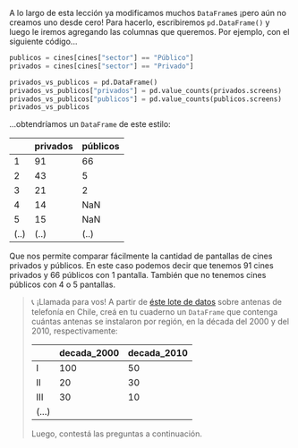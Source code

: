 A lo largo de esta lección ya modificamos muchos `DataFrame`s ¡pero aún no creamos uno desde cero! Para hacerlo, escribiremos `pd.DataFrame()` y luego le iremos agregando las columnas que queremos. Por ejemplo, con el siguiente código...

```python
publicos = cines[cines["sector"] == "Público"]
privados = cines[cines["sector"] == "Privado"]

privados_vs_publicos = pd.DataFrame()
privados_vs_publicos["privados"] = pd.value_counts(privados.screens)
privados_vs_publicos["publicos"] = pd.value_counts(publicos.screens)
privados_vs_publicos
```

...obtendríamos un `DataFrame` de este estilo:

||privados|públicos|
---|---|---|
1|91|66|
2|43|5|
3|21|2|
4|14|NaN|
5|15|NaN|
(..)|(..)|(..)

Que nos permite comparar fácilmente la cantidad de pantallas de cines privados y públicos. En este caso podemos decir que tenemos 91 cines privados y 66 públicos con 1 pantalla. También que no tenemos cines públicos con 4 o 5 pantallas. 


> 📞 ¡Llamada para vos! A partir de [éste lote de datos](https://docs.google.com/spreadsheets/d/e/2PACX-1vRSa9oM9fC-QlT7VOeGhZQtrWnlNSTsk3U8DWGTOXUWtPH6u9o5O5eZ0kTg8mFTwAn9vMdGRK7o2SPB/pub?gid=1178503202&single=true&output=csv) sobre antenas de telefonía en Chile, creá en tu cuaderno un `DataFrame` que contenga cuántas antenas se instalaron por región, en la década del 2000 y del 2010, respectivamente: 
>
>    
> ||decada_2000|decada_2010|
> |---|---|---|
> |I|100|50|
> |II|20|30|
> |III|30|10|
> |(...)|
> 
> Luego, contestá las preguntas a continuación. 


<style>

blockquote .table {
  background: white;
  border-radius: 5px;
  margin: 9px 0;
}

</style>
